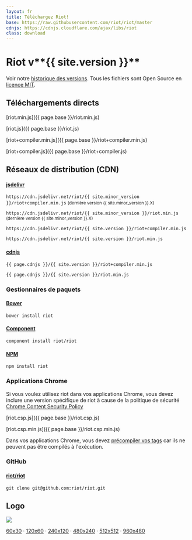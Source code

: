 ```yaml
---
layout: fr
title: Téléchargez Riot!
base: https://raw.githubusercontent.com/riot/riot/master
cdnjs: https://cdnjs.cloudflare.com/ajax/libs/riot
class: download
---
```


# Riot v**{{ site.version }}**

Voir notre [historique des versions](/fr/release-notes). Tous les fichiers sont Open Source en [licence MIT](/license/).

## Téléchargements directs

[riot.min.js]({{ page.base }}/riot.min.js)

[riot.js]({{ page.base }}/riot.js)

[riot+compiler.min.js]({{ page.base }}/riot+compiler.min.js)

[riot+compiler.js]({{ page.base }}/riot+compiler.js)


## Réseaux de distribution (CDN)


#### [jsdelivr](http://www.jsdelivr.com/#!riot)


`https://cdn.jsdelivr.net/riot/{{ site.minor_version }}/riot+compiler.min.js` <small>(dernière version {{ site.minor_version }}.X)</small>

`https://cdn.jsdelivr.net/riot/{{ site.minor_version }}/riot.min.js` <small>(dernière version {{ site.minor_version }}.X)</small>

`https://cdn.jsdelivr.net/riot/{{ site.version }}/riot+compiler.min.js`

`https://cdn.jsdelivr.net/riot/{{ site.version }}/riot.min.js`


#### [cdnjs](https://cdnjs.com/libraries/riot)

`{{ page.cdnjs }}/{{ site.version }}/riot+compiler.min.js`

`{{ page.cdnjs }}/{{ site.version }}/riot.min.js`


### Gestionnaires de paquets

#### [Bower](http://bower.io/search/?q=riot.js)

`bower install riot`

#### [Component](http://component.github.io/?q=riot)

`component install riot/riot`

#### [NPM](https://www.npmjs.com/package/riot)

`npm install riot`

### Applications Chrome

Si vous voulez utilisez riot dans vos applications Chrome, vous devez inclure une version spécifique de riot à cause de la politique de sécurité [Chrome Content Security Policy](https://github.com/riot/riot/issues/1076)

[riot.csp.js]({{ page.base }}/riot.csp.js)

[riot.csp.min.js]({{ page.base }}/riot.csp.min.js)

Dans vos applications Chrome, vous devez [précompiler vos tags](/guide/compiler/#pre-compilation) car ils ne peuvent pas être compilés à l'exécution.

### GitHub

#### [riot/riot](https://github.com/riot/riot)

`git clone git@github.com:riot/riot.git`

## Logo

![](/img/logo/riot480x.png)

[60x30](/img/logo/riot60x.png) &middot;
[120x60](/img/logo/riot120x.png) &middot;
[240x120](/img/logo/riot240x.png) &middot;
[480x240](/img/logo/riot480x.png) &middot;
[512x512](/img/logo/square.png) &middot;
[960x480](/img/logo/riot960x.png)
